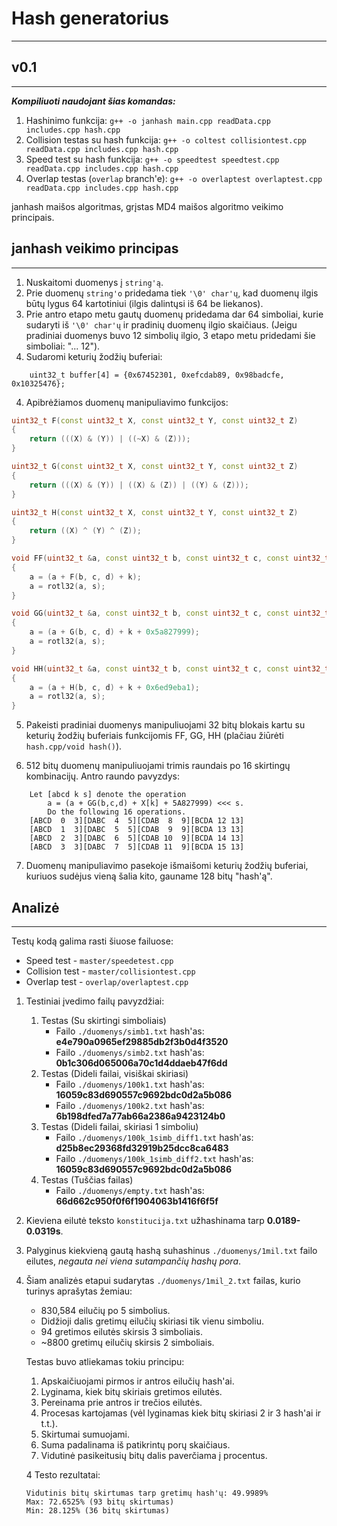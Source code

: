 # Hash generatorius
---
## v0.1
---
***Kompiliuoti naudojant šias komandas:***
1. Hashinimo funkcija: `g++ -o janhash main.cpp readData.cpp includes.cpp hash.cpp`
2. Collision testas su hash funkcija: `g++ -o coltest collisiontest.cpp readData.cpp includes.cpp hash.cpp`
3. Speed test su hash funkcija: `g++ -o speedtest speedtest.cpp readData.cpp includes.cpp hash.cpp`
4. Overlap testas (`overlap` branch'e): `g++ -o overlaptest overlaptest.cpp readData.cpp includes.cpp hash.cpp`

janhash maišos algoritmas, grįstas MD4 maišos algoritmo veikimo principais.

## janhash veikimo principas
---
1. Nuskaitomi duomenys į `string'ą`.
2. Prie duomenų `string'o`  pridedama tiek `'\0' char'ų`, kad duomenų ilgis būtų lygus 64 kartotiniui (ilgis dalintųsi iš 64 be liekanos).
3. Prie antro etapo metu gautų duomenų pridedama dar 64 simboliai, kurie sudaryti iš `'\0' char'ų` ir pradinių duomenų ilgio skaičiaus. (Jeigu pradiniai duomenys buvo 12 simbolių ilgio, 3 etapo metu pridedami šie simboliai: "...              12").
4. Sudaromi keturių žodžių buferiai:
```
	uint32_t buffer[4] = {0x67452301, 0xefcdab89, 0x98badcfe, 0x10325476};
```
4. Apibrėžiamos duomenų manipuliavimo funkcijos:
``` c++
uint32_t F(const uint32_t X, const uint32_t Y, const uint32_t Z)
{
	return (((X) & (Y)) | ((~X) & (Z)));
}

uint32_t G(const uint32_t X, const uint32_t Y, const uint32_t Z)
{
	return (((X) & (Y)) | ((X) & (Z)) | ((Y) & (Z)));
}

uint32_t H(const uint32_t X, const uint32_t Y, const uint32_t Z)
{
	return ((X) ^ (Y) ^ (Z));
}

void FF(uint32_t &a, const uint32_t b, const uint32_t c, const uint32_t d, const uint32_t k, int s)
{
	a = (a + F(b, c, d) + k);
	a = rotl32(a, s);
}

void GG(uint32_t &a, const uint32_t b, const uint32_t c, const uint32_t d, const uint32_t k, int s)
{
	a = (a + G(b, c, d) + k + 0x5a827999);
	a = rotl32(a, s);
}

void HH(uint32_t &a, const uint32_t b, const uint32_t c, const uint32_t d, const uint32_t k, int s)
{
	a = (a + H(b, c, d) + k + 0x6ed9eba1);
	a = rotl32(a, s);
}
```

5. Pakeisti pradiniai duomenys manipuliuojami 32 bitų blokais kartu su keturių žodžių buferiais funkcijomis FF, GG, HH (plačiau žiūrėti `hash.cpp/void hash()`).

6. 512 bitų duomenų manipuliuojami trimis raundais po 16 skirtingų kombinacijų. Antro raundo pavyzdys:
```
	Let [abcd k s] denote the operation
        a = (a + GG(b,c,d) + X[k] + 5A827999) <<< s.
        Do the following 16 operations.
    [ABCD  0  3][DABC  4  5][CDAB  8  9][BCDA 12 13]
    [ABCD  1  3][DABC  5  5][CDAB  9  9][BCDA 13 13]
    [ABCD  2  3][DABC  6  5][CDAB 10  9][BCDA 14 13]
    [ABCD  3  3][DABC  7  5][CDAB 11  9][BCDA 15 13]
```
7. Duomenų manipuliavimo pasekoje išmaišomi keturių žodžių buferiai, kuriuos sudėjus vieną šalia kito, gauname 128 bitų "hash'ą".

## Analizė
---
Testų kodą galima rasti šiuose failuose:
* Speed test - `master/speedetest.cpp`
* Collision test - `master/collisiontest.cpp`
* Overlap test - `overlap/overlaptest.cpp`

1. Testiniai įvedimo failų pavyzdžiai:
	1. Testas (Su skirtingi simboliais)
		* Failo `./duomenys/simb1.txt` hash'as: **e4e790a0965ef29885db2f3b0d4f3520**
		* Failo `./duomenys/simb2.txt` hash'as: **0b1c306d065006a70c1d4ddaeb47f6dd**
	2. Testas (Dideli failai, visiškai skiriasi)
		* Failo `./duomenys/100k1.txt` hash'as: 
		**16059c83d690557c9692bdc0d2a5b086**
		* Failo `./duomenys/100k2.txt` hash'as: 
		**6b198dfed7a77ab66a2386a9423124b0**
	3. Testas (Dideli failai, skiriasi 1 simboliu)
		* Failo `./duomenys/100k_1simb_diff1.txt` hash'as:
		**d25b8ec29368fd32919b25dcc8ca6483**
		* Failo `./duomenys/100k_1simb_diff2.txt` hash'as:
		**16059c83d690557c9692bdc0d2a5b086**
	4. Testas (Tuščias failas)
		* Failo `./duomenys/empty.txt` hash'as:
		**66d662c950f0f6f1904063b1416f6f5f**
2. Kieviena eilutė teksto `konstitucija.txt` užhashinama tarp **0.0189-0.0319s**.

3. Palyginus kiekvieną gautą hashą suhashinus `./duomenys/1mil.txt` failo eilutes, *negauta nei viena sutampančių hashų pora*.

4. Šiam analizės etapui sudarytas `./duomenys/1mil_2.txt` failas, kurio turinys aprašytas žemiau:
	* 830,584‬ eilučių po 5 simbolius.
	* Didžioji dalis gretimų eilučių skiriasi tik vienu simboliu.
    * 94 gretimos eilutės skirsis 3 simboliais.
    * ~8800 gretimų eilučių skirsis 2 simboliais.

	Testas buvo atliekamas tokiu principu:
	1. Apskaičiuojami pirmos ir antros eilučių hash'ai.
	2. Lyginama, kiek bitų skiriais gretimos eilutės.
	3. Pereinama prie antros ir trečios eilutės.
	4. Procesas kartojamas (vėl lyginamas kiek bitų skiriasi 2 ir 3 hash'ai ir t.t.).
	5. Skirtumai sumuojami.
	6. Suma padalinama iš patikrintų porų skaičiaus.
	7. Vidutinė pasikeitusių bitų dalis paverčiama į procentus.

	4 Testo rezultatai:
	```
	Vidutinis bitų skirtumas tarp gretimų hash'ų: 49.9989% 
	Max: 72.6525% (93 bitų skirtumas)
	Min: 28.125% (36 bitų skirtumas)
	```